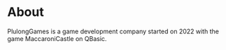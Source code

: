 # About
PlulongGames is a game development company started on 2022 with the game MaccaroniCastle on QBasic.

